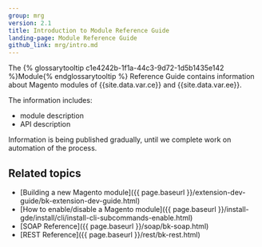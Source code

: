 ```yaml
---
group: mrg
version: 2.1
title: Introduction to Module Reference Guide
landing-page: Module Reference Guide
github_link: mrg/intro.md
---
```


The {% glossarytooltip c1e4242b-1f1a-44c3-9d72-1d5b1435e142 %}Module{% endglossarytooltip %} Reference Guide contains information about Magento modules of {{site.data.var.ce}}
 and {{site.data.var.ee}}.

The information includes:

- module description
- API description

Information is being published gradually, until we complete work on automation of the process.

## Related topics

* [Building a new Magento module]({{ page.baseurl }}/extension-dev-guide/bk-extension-dev-guide.html)
* [How to enable/disable a Magento module]({{ page.baseurl }}/install-gde/install/cli/install-cli-subcommands-enable.html)
* [SOAP Reference]({{ page.baseurl }}/soap/bk-soap.html)
* [REST Reference]({{ page.baseurl }}/rest/bk-rest.html)
